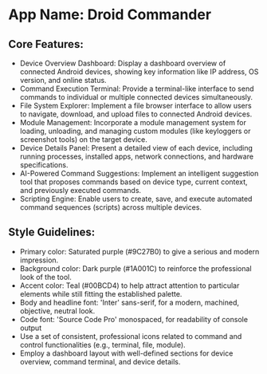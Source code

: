 # **App Name**: Droid Commander

## Core Features:

- Device Overview Dashboard: Display a dashboard overview of connected Android devices, showing key information like IP address, OS version, and online status.
- Command Execution Terminal: Provide a terminal-like interface to send commands to individual or multiple connected devices simultaneously.
- File System Explorer: Implement a file browser interface to allow users to navigate, download, and upload files to connected Android devices.
- Module Management: Incorporate a module management system for loading, unloading, and managing custom modules (like keyloggers or screenshot tools) on the target device.
- Device Details Panel: Present a detailed view of each device, including running processes, installed apps, network connections, and hardware specifications.
- AI-Powered Command Suggestions: Implement an intelligent suggestion tool that proposes commands based on device type, current context, and previously executed commands.
- Scripting Engine: Enable users to create, save, and execute automated command sequences (scripts) across multiple devices.

## Style Guidelines:

- Primary color: Saturated purple (#9C27B0) to give a serious and modern impression.
- Background color: Dark purple (#1A001C) to reinforce the professional look of the tool.
- Accent color: Teal (#00BCD4) to help attract attention to particular elements while still fitting the established palette.
- Body and headline font: 'Inter' sans-serif, for a modern, machined, objective, neutral look. 
- Code font: 'Source Code Pro' monospaced, for readability of console output
- Use a set of consistent, professional icons related to command and control functionalities (e.g., terminal, file, module).
- Employ a dashboard layout with well-defined sections for device overview, command terminal, and device details.
